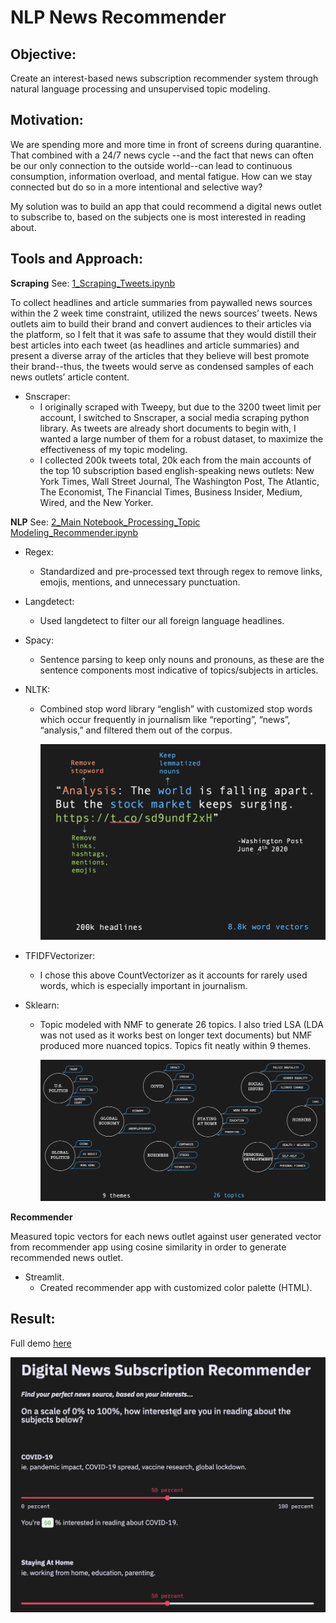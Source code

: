 # NLP News Recommender
## Objective:

Create an interest-based news subscription recommender system through natural language processing and unsupervised topic modeling.

## Motivation:

We are spending more and more time in front of screens during quarantine. That combined with a 24/7 news cycle --and the fact that news can often be our only connection to the outside world--can lead to continuous consumption, information overload, and mental fatigue. How can we stay connected but do so in a more intentional and selective way? 

My solution was to build an app that could recommend a digital news outlet to subscribe to, based on the subjects one is most interested in reading about.

## **Tools and Approach**: 

**Scraping**
See: [1_Scraping_Tweets.ipynb](https://github.com/JuliaQiao/NLP_News_Recommender/blob/main/1_Scraping_Tweets.ipynb)

To collect headlines and article summaries from paywalled news sources within the 2 week time constraint, utilized the news sources’ tweets. News outlets aim to build their brand and convert audiences to their articles via the platform, so I felt that it was safe to assume that they would distill their best articles into each tweet (as headlines and article summaries) and present a diverse array of the articles that they believe will best promote their brand--thus, the tweets would serve as condensed samples of each news outlets’ article content. 

- Snscraper:
  - I originally scraped with Tweepy, but due to the 3200 tweet limit per account, I switched to Snscraper, a social media scraping python library. As tweets are already short documents to begin with, I wanted a large number of them for a robust dataset, to maximize the effectiveness of my topic modeling. 
  - I collected 200k tweets total, 20k each from the main accounts of the top 10 subscription based english-speaking news outlets: New York Times, Wall Street Journal, The Washington Post, The Atlantic, The Economist, The Financial Times, Business Insider, Medium, Wired, and the New Yorker.

**NLP**
See: [2_Main Notebook_Processing_Topic Modeling_Recommender.ipynb](https://github.com/JuliaQiao/NLP_News_Recommender/blob/main/2_Main%20Notebook_Processing_Topic%20Modeling_Recommender.ipynb)

- Regex:

  - Standardized and pre-processed text through regex to remove links, emojis, mentions, and unnecessary punctuation. 

- Langdetect:

  - Used langdetect to filter our all foreign language headlines.

- Spacy:

  - Sentence parsing to keep only nouns and pronouns, as these are the sentence components most indicative of topics/subjects in articles.

- NLTK:

  - Combined stop word library “english” with customized stop words which occur frequently in journalism like “reporting”, “news”, “analysis,” and filtered them out of the corpus. 

    ![](Visuals/sentence_processing.png)

- TFIDFVectorizer: 

  - I chose this above CountVectorizer as it accounts for rarely used words, which is especially important in journalism. 

- Sklearn:

  - Topic modeled with NMF to generate 26 topics. I also tried LSA (LDA was not used as it works best on longer text documents) but NMF produced more nuanced topics. Topics fit neatly within 9 themes. 

    ![](Visuals/topics.png)

**Recommender**

Measured topic vectors for each news outlet against user generated vector from recommender app using cosine similarity in order to generate recommended news outlet. 

- Streamlit. 
  - Created recommender app with customized color palette (HTML).

## Result:

Full demo [here](https://youtu.be/JxxYgsWlS4k)

![](Visuals/recommender.png)

